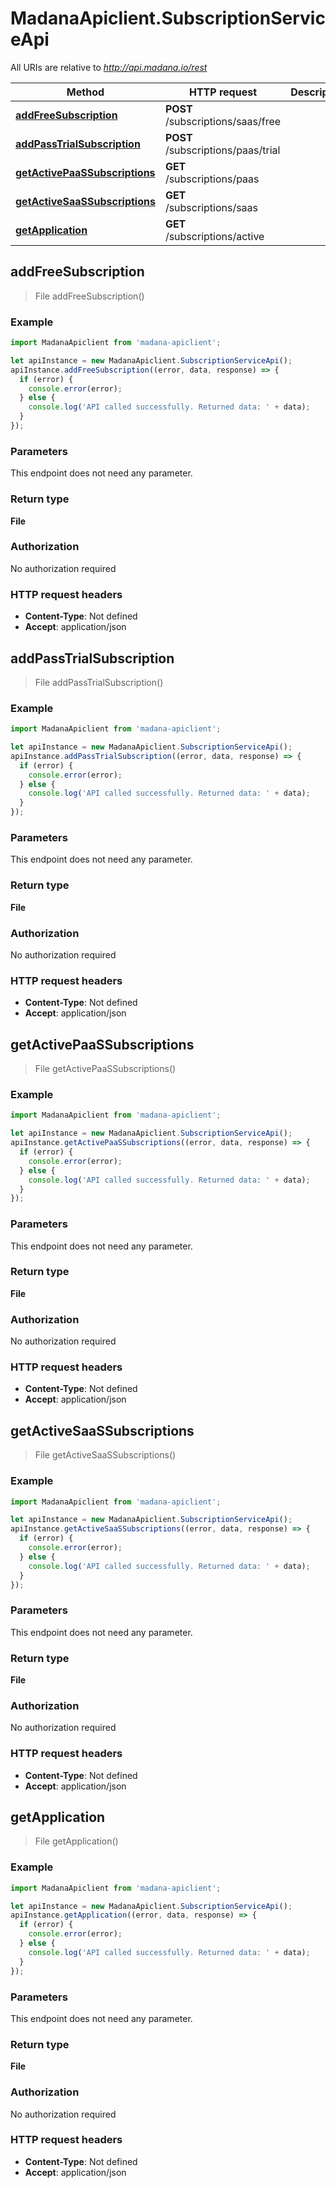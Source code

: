 # MadanaApiclient.SubscriptionServiceApi

All URIs are relative to *http://api.madana.io/rest*

Method | HTTP request | Description
------------- | ------------- | -------------
[**addFreeSubscription**](SubscriptionServiceApi.md#addFreeSubscription) | **POST** /subscriptions/saas/free | 
[**addPassTrialSubscription**](SubscriptionServiceApi.md#addPassTrialSubscription) | **POST** /subscriptions/paas/trial | 
[**getActivePaaSSubscriptions**](SubscriptionServiceApi.md#getActivePaaSSubscriptions) | **GET** /subscriptions/paas | 
[**getActiveSaaSSubscriptions**](SubscriptionServiceApi.md#getActiveSaaSSubscriptions) | **GET** /subscriptions/saas | 
[**getApplication**](SubscriptionServiceApi.md#getApplication) | **GET** /subscriptions/active | 



## addFreeSubscription

> File addFreeSubscription()



### Example

```javascript
import MadanaApiclient from 'madana-apiclient';

let apiInstance = new MadanaApiclient.SubscriptionServiceApi();
apiInstance.addFreeSubscription((error, data, response) => {
  if (error) {
    console.error(error);
  } else {
    console.log('API called successfully. Returned data: ' + data);
  }
});
```

### Parameters

This endpoint does not need any parameter.

### Return type

**File**

### Authorization

No authorization required

### HTTP request headers

- **Content-Type**: Not defined
- **Accept**: application/json


## addPassTrialSubscription

> File addPassTrialSubscription()



### Example

```javascript
import MadanaApiclient from 'madana-apiclient';

let apiInstance = new MadanaApiclient.SubscriptionServiceApi();
apiInstance.addPassTrialSubscription((error, data, response) => {
  if (error) {
    console.error(error);
  } else {
    console.log('API called successfully. Returned data: ' + data);
  }
});
```

### Parameters

This endpoint does not need any parameter.

### Return type

**File**

### Authorization

No authorization required

### HTTP request headers

- **Content-Type**: Not defined
- **Accept**: application/json


## getActivePaaSSubscriptions

> File getActivePaaSSubscriptions()



### Example

```javascript
import MadanaApiclient from 'madana-apiclient';

let apiInstance = new MadanaApiclient.SubscriptionServiceApi();
apiInstance.getActivePaaSSubscriptions((error, data, response) => {
  if (error) {
    console.error(error);
  } else {
    console.log('API called successfully. Returned data: ' + data);
  }
});
```

### Parameters

This endpoint does not need any parameter.

### Return type

**File**

### Authorization

No authorization required

### HTTP request headers

- **Content-Type**: Not defined
- **Accept**: application/json


## getActiveSaaSSubscriptions

> File getActiveSaaSSubscriptions()



### Example

```javascript
import MadanaApiclient from 'madana-apiclient';

let apiInstance = new MadanaApiclient.SubscriptionServiceApi();
apiInstance.getActiveSaaSSubscriptions((error, data, response) => {
  if (error) {
    console.error(error);
  } else {
    console.log('API called successfully. Returned data: ' + data);
  }
});
```

### Parameters

This endpoint does not need any parameter.

### Return type

**File**

### Authorization

No authorization required

### HTTP request headers

- **Content-Type**: Not defined
- **Accept**: application/json


## getApplication

> File getApplication()



### Example

```javascript
import MadanaApiclient from 'madana-apiclient';

let apiInstance = new MadanaApiclient.SubscriptionServiceApi();
apiInstance.getApplication((error, data, response) => {
  if (error) {
    console.error(error);
  } else {
    console.log('API called successfully. Returned data: ' + data);
  }
});
```

### Parameters

This endpoint does not need any parameter.

### Return type

**File**

### Authorization

No authorization required

### HTTP request headers

- **Content-Type**: Not defined
- **Accept**: application/json

